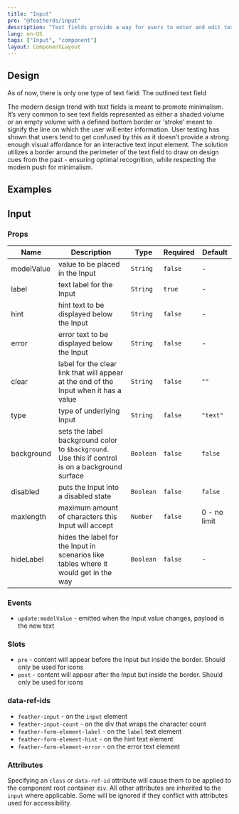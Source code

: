 ```yaml
---
title: "Input"
pre: "@featherds/input"
description: "Text fields provide a way for users to enter and edit text. They can exist as singular objects in a layout, or they can be paired together to form a 'field-set' where users need to enter lots of related information."
lang: en-US
tags: ["Input", "component"]
layout: ComponentLayout
---
```


## Design

As of now, there is only one type of text field: The outlined text field

The modern design trend with text fields is meant to promote minimalism. It’s very common to see text fields represented as either a shaded volume or an empty volume with a defined bottom border or 'stroke' meant to signify the line on which the user will enter information. User testing has shown that users tend to get confused by this as it doesn’t provide a strong enough visual affordance for an interactive text input element. The solution utilizes a border around the perimeter of the text field to draw on design cues from the past - ensuring optimal recognition, while respecting the modern push for minimalism.

## Examples

<Input-Examples />

## Input

### Props

| Name       | Description                                                                                       | Type      | Required | Default      |
| ---------- | ------------------------------------------------------------------------------------------------- | --------- | -------- | ------------ |
| modelValue | value to be placed in the Input                                                                   | `String`  | `false`  | -            |
| label      | text label for the Input                                                                          | `String`  | `true`   | -            |
| hint       | hint text to be displayed below the Input                                                         | `String`  | `false`  | -            |
| error      | error text to be displayed below the Input                                                        | `String`  | `false`  | -            |
| clear      | label for the clear link that will appear at the end of the Input when it has a value             | `String`  | `false`  | `""`         |
| type       | type of underlying Input                                                                          | `String`  | `false`  | `"text"`     |
| background | sets the label background color to `$background`. Use this if control is on a background surface  | `Boolean` | `false`  | `false`      |
| disabled   | puts the Input into a disabled state                                                              | `Boolean` | `false`  | `false`      |
| maxlength  | maximum amount of characters this Input will accept                                               | `Number`  | `false`  | 0 - no limit |
| hideLabel  | hides the label for the Input in scenarios like tables where it would get in the way              | `Boolean` | `false`  | -            |

### Events

- `update:modelValue` - emitted when the Input value changes, payload is the new text

### Slots

- `pre` - content will appear before the Input but inside the border. Should only be used for icons
- `post` - content will appear after the Input but inside the border. Should only be used for icons

### data-ref-ids

- `feather-input` - on the `input` element
- `feather-input-count` - on the div that wraps the character count
- `feather-form-element-label` - on the `label` text element
- `feather-form-element-hint` - on the hint text element
- `feather-form-element-error` - on the error text element

### Attributes

Specifying an `class` or `data-ref-id` attribute will cause them to be applied to the component root container `div`. All other attributes are inherited to the `input` where applicable. Some will be ignored if they conflict with attributes used for accessibility.

